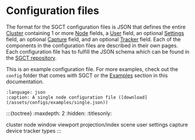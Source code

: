 # Configuration files
The format for the SGCT configuration files is JSON that defines the entire [Cluster](cluster) containing 1 or more [Node](node) fields, a [User](user) field, an optional [Settings](settings) field, an optional [Capture](capture) field, and an optional [Tracker](tracker) field. Each of the components in the configuration files are described in their own pages. Each configuration file has to fulfill the JSON schema which can be found in the [SGCT repository](https://raw.githubusercontent.com/sgct/sgct/master/sgct.schema.json).

This is an example configuration file. For more examples, check out the `config` folder that comes with SGCT or the [Examples](../examples) section in this documentation.

```{literalinclude} /assets/configs/examples/single.json
:language: json
:caption: A single node configuration file ([download](/assets/configs/examples/single.json))
```


:::{toctree}
:maxdepth: 2
:hidden:
:titlesonly:

cluster
node
window
viewport
projection/index
scene
user
settings
capture
device
tracker
types
:::

